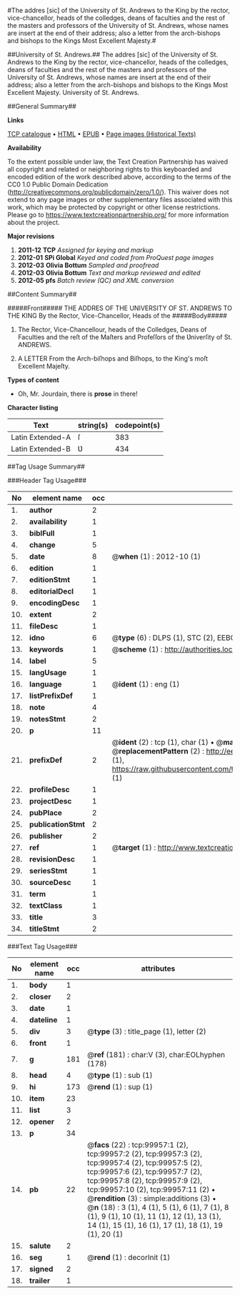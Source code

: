 #The addres [sic] of the University of St. Andrews to the King by the rector, vice-chancellor, heads of the colledges, deans of faculties and the rest of the masters and professors of the University of St. Andrews, whose names are insert at the end of their address; also a letter from the arch-bishops and bishops to the Kings Most Excellent Majesty.#

##University of St. Andrews.##
The addres [sic] of the University of St. Andrews to the King by the rector, vice-chancellor, heads of the colledges, deans of faculties and the rest of the masters and professors of the University of St. Andrews, whose names are insert at the end of their address; also a letter from the arch-bishops and bishops to the Kings Most Excellent Majesty.
University of St. Andrews.

##General Summary##

**Links**

[TCP catalogue](http://www.ota.ox.ac.uk/tcp/)  • 
[HTML](http://tei.it.ox.ac.uk/tcp/Texts-HTML/free/A59/A59543.html)  • 
[EPUB](http://tei.it.ox.ac.uk/tcp/Texts-EPUB/free/A59/A59543.epub) • 
[Page images (Historical Texts)](https://historicaltexts.jisc.ac.uk/eebo-13523821e)

**Availability**

To the extent possible under law, the Text Creation Partnership has waived all copyright and related or neighboring rights to this keyboarded and encoded edition of the work described above, according to the terms of the CC0 1.0 Public Domain Dedication (http://creativecommons.org/publicdomain/zero/1.0/). This waiver does not extend to any page images or other supplementary files associated with this work, which may be protected by copyright or other license restrictions. Please go to https://www.textcreationpartnership.org/ for more information about the project.

**Major revisions**

1. __2011-12__ __TCP__ *Assigned for keying and markup*
1. __2012-01__ __SPi Global__ *Keyed and coded from ProQuest page images*
1. __2012-03__ __Olivia Bottum__ *Sampled and proofread*
1. __2012-03__ __Olivia Bottum__ *Text and markup reviewed and edited*
1. __2012-05__ __pfs__ *Batch review (QC) and XML conversion*

##Content Summary##

#####Front#####
THE ADDRES OF THE UNIVERSITY OF ST. ANDREWS TO THE KING By the Rector, Vice-Chancellor, Heads of the
#####Body#####

1. The Rector, Vice-Chancellour, heads of the Colledges, Deans of Faculties and the reſt of the Maſters and Profeſſors of the Ʋniverſity of St. ANDREWS.

1. A LETTER From the Arch-biſhops and Biſhops, to the King's moſt Excellent Majeſty.

**Types of content**

  * Oh, Mr. Jourdain, there is **prose** in there!

**Character listing**


|Text|string(s)|codepoint(s)|
|---|---|---|
|Latin Extended-A|ſ|383|
|Latin Extended-B|Ʋ|434|

##Tag Usage Summary##

###Header Tag Usage###

|No|element name|occ|attributes|
|---|---|---|---|
|1.|__author__|2||
|2.|__availability__|1||
|3.|__biblFull__|1||
|4.|__change__|5||
|5.|__date__|8| @__when__ (1) : 2012-10 (1)|
|6.|__edition__|1||
|7.|__editionStmt__|1||
|8.|__editorialDecl__|1||
|9.|__encodingDesc__|1||
|10.|__extent__|2||
|11.|__fileDesc__|1||
|12.|__idno__|6| @__type__ (6) : DLPS (1), STC (2), EEBO-CITATION (1), OCLC (1), VID (1)|
|13.|__keywords__|1| @__scheme__ (1) : http://authorities.loc.gov/ (1)|
|14.|__label__|5||
|15.|__langUsage__|1||
|16.|__language__|1| @__ident__ (1) : eng (1)|
|17.|__listPrefixDef__|1||
|18.|__note__|4||
|19.|__notesStmt__|2||
|20.|__p__|11||
|21.|__prefixDef__|2| @__ident__ (2) : tcp (1), char (1)  •  @__matchPattern__ (2) : ([0-9\-]+):([0-9IVX]+) (1), (.+) (1)  •  @__replacementPattern__ (2) : http://eebo.chadwyck.com/downloadtiff?vid=$1&page=$2 (1), https://raw.githubusercontent.com/textcreationpartnership/Texts/master/tcpchars.xml#$1 (1)|
|22.|__profileDesc__|1||
|23.|__projectDesc__|1||
|24.|__pubPlace__|2||
|25.|__publicationStmt__|2||
|26.|__publisher__|2||
|27.|__ref__|1| @__target__ (1) : http://www.textcreationpartnership.org/docs/. (1)|
|28.|__revisionDesc__|1||
|29.|__seriesStmt__|1||
|30.|__sourceDesc__|1||
|31.|__term__|1||
|32.|__textClass__|1||
|33.|__title__|3||
|34.|__titleStmt__|2||


###Text Tag Usage###

|No|element name|occ|attributes|
|---|---|---|---|
|1.|__body__|1||
|2.|__closer__|2||
|3.|__date__|1||
|4.|__dateline__|1||
|5.|__div__|3| @__type__ (3) : title_page (1), letter (2)|
|6.|__front__|1||
|7.|__g__|181| @__ref__ (181) : char:V (3), char:EOLhyphen (178)|
|8.|__head__|4| @__type__ (1) : sub (1)|
|9.|__hi__|173| @__rend__ (1) : sup (1)|
|10.|__item__|23||
|11.|__list__|3||
|12.|__opener__|2||
|13.|__p__|34||
|14.|__pb__|22| @__facs__ (22) : tcp:99957:1 (2), tcp:99957:2 (2), tcp:99957:3 (2), tcp:99957:4 (2), tcp:99957:5 (2), tcp:99957:6 (2), tcp:99957:7 (2), tcp:99957:8 (2), tcp:99957:9 (2), tcp:99957:10 (2), tcp:99957:11 (2)  •  @__rendition__ (3) : simple:additions (3)  •  @__n__ (18) : 3 (1), 4 (1), 5 (1), 6 (1), 7 (1), 8 (1), 9 (1), 10 (1), 11 (1), 12 (1), 13 (1), 14 (1), 15 (1), 16 (1), 17 (1), 18 (1), 19 (1), 20 (1)|
|15.|__salute__|2||
|16.|__seg__|1| @__rend__ (1) : decorInit (1)|
|17.|__signed__|2||
|18.|__trailer__|1||
